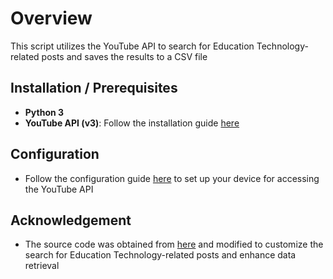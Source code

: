 # Overview

This script utilizes the YouTube API to search for Education Technology-related posts and saves the results to a CSV file


## Installation / Prerequisites

- **Python 3**
- **YouTube API (v3)**: Follow the installation guide [here](https://developers.google.com/youtube/v3/getting-started)


## Configuration

- Follow the configuration guide [here](https://github.com/youtube/api-samples/blob/master/python/README.md) to set up your device for accessing the YouTube API


## Acknowledgement

- The source code was obtained from [here](https://github.com/youtube/api-samples/blob/master/python/search.py) and modified to customize the search for Education Technology-related posts and enhance data retrieval

